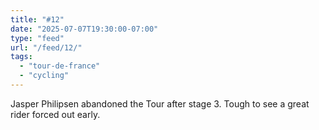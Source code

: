 ```yaml
---
title: "#12"
date: "2025-07-07T19:30:00-07:00"
type: "feed"
url: "/feed/12/"
tags:
  - "tour-de-france"
  - "cycling"
---
```


Jasper Philipsen abandoned the Tour after stage 3. Tough to see a great rider forced out early.
